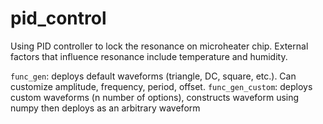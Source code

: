# pid_control

Using PID controller to lock the resonance on microheater chip. External factors that influence resonance include temperature and humidity. 

`func_gen`: deploys default waveforms (triangle, DC, square, etc.). Can customize amplitude, frequency, period, offset.
`func_gen_custom`: deploys custom waveforms (n number of options), constructs waveform using numpy then deploys as an arbitrary waveform

